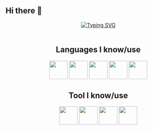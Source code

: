 ## Hi there 👋

<div align="center">
	<a href="https://git.io/typing-svg"><img src="https://readme-typing-svg.demolab.com?font=Fira+Code&weight=700&duration=1500&pause=500&color=A615F7&center=true&vCenter=true&width=435&lines=Hi!+I'm+Arvius;A+backend/frontend+developer;Nice+to+meet+you" alt="Typing SVG" /></a>
</div>

<br />

<div align="center">
    <h2>Languages I know/use</h2>
    <a href="https://developer.mozilla.org/en-US/docs/Web/html" target="_blank" title="Html5"><img width="50px" src="https://cdn.jsdelivr.net/gh/devicons/devicon/icons/html5/html5-original.svg"></a>
    <a href="https://developer.mozilla.org/en-US/docs/Web/css" target="_blank" title="Css3"><img width="50px" src="https://cdn.jsdelivr.net/gh/devicons/devicon/icons/css3/css3-original.svg"></a>
    <a href="https://github.com/Tiaansu" title="python (a little bit)"><img width="50px" src="https://cdn.jsdelivr.net/gh/devicons/devicon/icons/python/python-original.svg"></a>
    <a href="https://developer.mozilla.org/en-US/docs/Web/php" target="_blank" title="Cplusplus"><img width="50px" src="https://cdn.jsdelivr.net/gh/devicons/devicon/icons/cplusplus/cplusplus-original.svg"></a>
    <a href="https://developer.mozilla.org/en-US/docs/Web/php" target="_blank" title="Cplusplus"><img width="50px" src="https://cdn.jsdelivr.net/gh/devicons/devicon/icons/java/java-original-wordmark.svg"></a>
</div>
</div>

<div align="center">
    <h2>Tool I know/use</h2>
    <a href="https://code.visualstudio.com" target="_blank" title="Visual Studio Code"><img width="50px" src="https://cdn.jsdelivr.net/gh/devicons/devicon/icons/vscode/vscode-original.svg"></a>
    <a href="https://code.visualstudio.com" target="_blank" title="Visual Studio Code"><img width="50px" src="https://cdn.jsdelivr.net/gh/devicons/devicon/icons/visualstudio/visualstudio-original.svg"></a>
    <a href="https://Github.com" target="_blank" title="Visual Studio Code"><img width="50px" src="https://cdn.jsdelivr.net/gh/devicons/devicon/icons/github/github-original.svg"></a>
     <a href="https://Git.com" target="_blank" title="Visual Studio Code"><img width="50px" src="https://cdn.jsdelivr.net/gh/devicons/devicon/icons/git/git-original.svg"></a>
</div>
</div>
</div>

